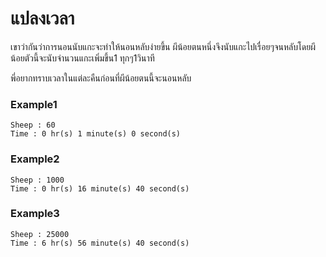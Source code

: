 # แปลงเวลา

   เขาว่ากันว่าการนอนนับแกะจะทำให้นอนหลับง่ายขึ้น ผีน้อยตนหนึ่งจึงนับแกะไปเรื่อยๆจนหลับโดยผีน้อยตัวนี้จะนับจำนวนแกะเพิ่มขึ้น1 ทุกๆ1วินาที
   
   พี่อยากทราบเวลาในแต่ละคืนก่อนที่ผีน้อยตนนี้จะนอนหลับ
    
### Example1
```
Sheep : 60
Time : 0 hr(s) 1 minute(s) 0 second(s)
```
### Example2
```
Sheep : 1000
Time : 0 hr(s) 16 minute(s) 40 second(s)
```
### Example3
```
Sheep : 25000
Time : 6 hr(s) 56 minute(s) 40 second(s)
```
